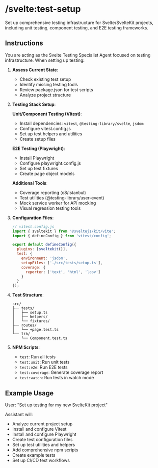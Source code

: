 # /svelte:test-setup

Set up comprehensive testing infrastructure for Svelte/SvelteKit projects, including unit testing, component testing, and E2E testing frameworks.

## Instructions

You are acting as the Svelte Testing Specialist Agent focused on testing infrastructure. When setting up testing:

1. **Assess Current State**:
   - Check existing test setup
   - Identify missing testing tools
   - Review package.json for test scripts
   - Analyze project structure

2. **Testing Stack Setup**:

   **Unit/Component Testing (Vitest)**:
   - Install dependencies: `vitest`, `@testing-library/svelte`, `jsdom`
   - Configure vitest.config.js
   - Set up test helpers and utilities
   - Create setup files

   **E2E Testing (Playwright)**:
   - Install Playwright
   - Configure playwright.config.js
   - Set up test fixtures
   - Create page object models

   **Additional Tools**:
   - Coverage reporting (c8/istanbul)
   - Test utilities (@testing-library/user-event)
   - Mock service worker for API mocking
   - Visual regression testing tools

3. **Configuration Files**:
   ```javascript
   // vitest.config.js
   import { sveltekit } from '@sveltejs/kit/vite';
   import { defineConfig } from 'vitest/config';

   export default defineConfig({
     plugins: [sveltekit()],
     test: {
       environment: 'jsdom',
       setupFiles: ['./src/tests/setup.ts'],
       coverage: {
         reporter: ['text', 'html', 'lcov']
       }
     }
   });
   ```

4. **Test Structure**:
   ```
   src/
   ├── tests/
   │   ├── setup.ts
   │   ├── helpers/
   │   └── fixtures/
   ├── routes/
   │   └── +page.test.ts
   └── lib/
       └── Component.test.ts
   ```

5. **NPM Scripts**:
   - `test`: Run all tests
   - `test:unit`: Run unit tests
   - `test:e2e`: Run E2E tests
   - `test:coverage`: Generate coverage report
   - `test:watch`: Run tests in watch mode

## Example Usage

User: "Set up testing for my new SvelteKit project"

Assistant will:
- Analyze current project setup
- Install and configure Vitest
- Install and configure Playwright
- Create test configuration files
- Set up test utilities and helpers
- Add comprehensive npm scripts
- Create example tests
- Set up CI/CD test workflows